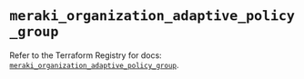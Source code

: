 # `meraki_organization_adaptive_policy_group`

Refer to the Terraform Registry for docs: [`meraki_organization_adaptive_policy_group`](https://registry.terraform.io/providers/ciscodevnet/meraki/1.7.1/docs/resources/organization_adaptive_policy_group).
